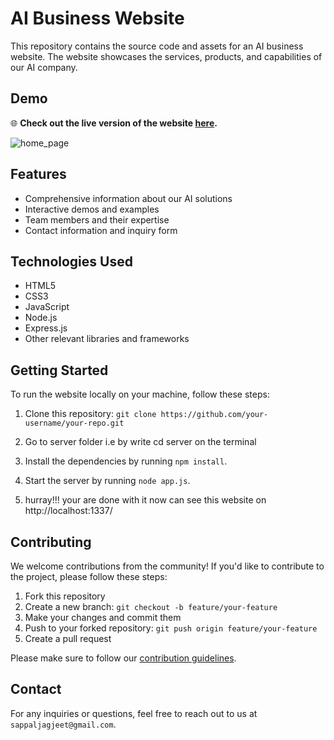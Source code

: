 # AI Business Website

This repository contains the source code and assets for an AI business website. The website showcases the services, products, and capabilities of our AI company.

## Demo

🌐 **Check out the live version of the website [here](https://ai-services.onrender.com/).**

![home_page](https://github.com/jagjeet-singh1812/Ai-Business-Service/assets/110558458/d1f8fabd-c5dc-4d97-b789-3bde69cc31d4)

## Features

- Comprehensive information about our AI solutions
- Interactive demos and examples
- Team members and their expertise
- Contact information and inquiry form

## Technologies Used

- HTML5
- CSS3
- JavaScript
- Node.js
- Express.js
- Other relevant libraries and frameworks

## Getting Started

To run the website locally on your machine, follow these steps:

1. Clone this repository: `git clone https://github.com/your-username/your-repo.git`

2.  Go to server folder i.e by write cd server on the terminal

3. Install the dependencies by running `npm install`.

4. Start the server by running `node app.js`.

5. hurray!!! your are done with it now can see this website on http://localhost:1337/

## Contributing

We welcome contributions from the community! If you'd like to contribute to the project, please follow these steps:

1. Fork this repository
2. Create a new branch: `git checkout -b feature/your-feature`
3. Make your changes and commit them
4. Push to your forked repository: `git push origin feature/your-feature`
5. Create a pull request

Please make sure to follow our [contribution guidelines](CONTRIBUTING.md).

## Contact
For any inquiries or questions, feel free to reach out to us at `sappaljagjeet@gmail.com`.




